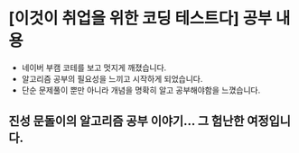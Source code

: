 # [이것이 취업을 위한 코딩 테스트다] 공부 내용
- 네이버 부캠 코테를 보고 멋지게 깨졌습니다.
- 알고리즘 공부의 필요성을 느끼고 시작하게 되었습니다.
- 단순 문제풀이 뿐만 아니라 개념을 명확히 알고 공부해야함을 느꼈습니다.
  
## **진성 문돌이의 알고리즘 공부 이야기... 그 험난한 여정입니다.**